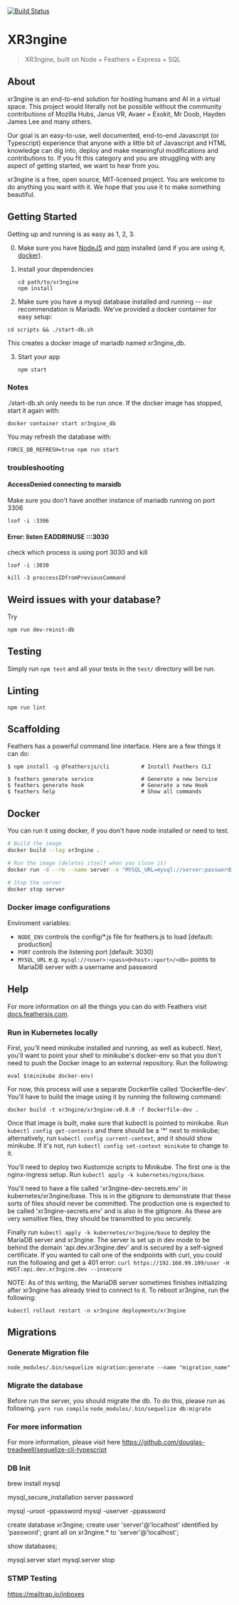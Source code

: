 [![Build Status](https://travis-ci.org/xr3ngine/xr3ngine.svg?branch=master)](https://travis-ci.org/xr3ngine/xr3ngine)
# XR3ngine

> XR3ngine, built on Node + Feathers + Express + SQL

## About

xr3ngine is an end-to-end solution for hosting humans and AI in a virtual space. This project would literally not be possible without the community contributions of Mozilla Hubs, Janus VR, Avaer + Exokit, Mr Doob, Hayden James Lee and many others.

Our goal is an easy-to-use, well documented, end-to-end Javascript (or Typescript) experience that anyone with a little bit of Javascript and HTML knowledge can dig into, deploy and make meaningful modifications and contributions to. If you fit this category and you are struggling with any aspect of getting started, we want to hear from you.

xr3ngine is a free, open source, MIT-licensed project. You are welcome to do anything you want with it. We hope that you use it to make something beautiful.

## Getting Started

Getting up and running is as easy as 1, 2, 3.

0. Make sure you have [NodeJS](https://nodejs.org/) and [npm](https://www.npmjs.com/) installed (and if you are using it, [docker](https://docs.docker.com/)).
1. Install your dependencies

    ```
    cd path/to/xr3ngine
    npm install
    ```
2. Make sure you have a mysql database installed and running -- our recommendation is Mariadb. We've provided a docker container for easy setup:
```
cd scripts && ./start-db.sh
```

This creates a docker image of mariadb named xr3ngine_db.

3. Start your app

    ```
    npm start
    ```

### Notes

./start-db.sh only needs to be run once. If the docker image has stopped, start it again with:

    docker container start xr3ngine_db
    

You may refresh the database with:

    FORCE_DB_REFRESH=true npm run start

### troubleshooting

#### AccessDenied connecting to maraidb

Make sure you don't have another instance of mariadb running on port 3306

    lsof -i :3306

#### Error: listen EADDRINUSE :::3030

check which process is using port 3030 and kill

    lsof -i :3030
	
	kill -3 proccessIDfromPreviousCommand

## Weird issues with your database?
Try
```
npm run dev-reinit-db
```


## Testing

Simply run `npm test` and all your tests in the `test/` directory will be run.

## Linting

`npm run lint`

## Scaffolding

Feathers has a powerful command line interface. Here are a few things it can do:

```
$ npm install -g @feathersjs/cli          # Install Feathers CLI

$ feathers generate service               # Generate a new Service
$ feathers generate hook                  # Generate a new Hook
$ feathers help                           # Show all commands
```

## Docker

You can run it using docker, if you don't have node installed or need to test.
``` bash
# Build the image
docker build --tag xr3ngine .

# Run the image (deletes itself when you close it)
docker run -d --rm --name server -e "MYSQL_URL=mysql://server:password@db:3306/xr3ngine" -p "3030:3030"  xr3ngine

# Stop the server
docker stop server
```

### Docker image configurations

Enviroment variables:
- `NODE_ENV` controls the config/*.js file for feathers.js to load [default: production]
- `PORT` controls the listening port [default: 3030]
- `MYSQL_URL` e.g. `mysql://<user>:<pass>@<host>:<port>/<db>` points to MariaDB server with a username and password

## Help

For more information on all the things you can do with Feathers visit [docs.feathersjs.com](http://docs.feathersjs.com).


### Run in Kubernetes locally

First, you'll need minikube installed and running, as well as kubectl. Next, you'll want to point your shell to minikube's docker-env
so that you don't need to push the Docker image to an external repository. Run the following:

```eval $(minikube docker-env)```

For now, this process will use a separate Dockerfile called 'Dockerfile-dev'. You'll have to build the image using
it by running the following command:

```docker build -t xr3ngine/xr3ngine:v0.0.0 -f Dockerfile-dev .```

Once that image is built, make sure that kubectl is pointed to minikube.
Run ```kubectl config get-contexts``` and there should be a '*' next to minikube; alternatively, run 
```kubectl config current-context```, and it should show minikube.
If it's not, run ```kubectl config set-context minikube``` to change to it.

You'll need to deploy two Kustomize scripts to Minikube.
The first one is the nginx-ingress setup.
Run ```kubectl apply -k kubernetes/nginx/base```.

You'll need to have a file called 'xr3ngine-dev-secrets.env' in kubernetes/xr3ngine/base.
This is in the gitignore to demonstrate that these sorts of files should never be committed.
The production one is expected to be called 'xr3ngine-secrets.env' and is also in the gitignore.
As these are very sensitive files, they should be transmitted to you securely.

Finally run ```kubectl apply -k kubernetes/xr3ngine/base``` to deploy the MariaDB server and xr3ngine.
The server is set up in dev mode to be behind the domain 'api.dev.xr3ngine.dev' and is secured by a self-signed certificate.
If you wanted to call one of the endpoints with curl, you could run the following and get a 401 error: 
```curl https://192.168.99.109/user -H HOST:api.dev.xr3ngine.dev --insecure```

NOTE: As of this writing, the MariaDB server sometimes finishes initializing after xr3ngine has already tried to
connect to it. To reboot xr3ngine, run the following:

```kubectl rollout restart -n xr3ngine deployments/xr3ngine```

## Migrations

### Generate Migration file

```node_modules/.bin/sequelize migration:generate --name "migration_name"```

### Migrate the database

Before run the server, you should migrate the db.
To do this, please run as following.
```yarn run compile```
```node_modules/.bin/sequelize db:migrate```

### For more information

For more information, please visit here
https://github.com/douglas-treadwell/sequelize-cli-typescript


### DB Init

brew install mysql

mysql_secure_installation
server
password
 
mysql -uroot -ppassword
mysql -userver -ppassword

create database xr3ngine;
create user 'server'@'localhost' identified by 'password';
grant all on xr3ngine.* to 'server'@'localhost';

show databases;

mysql.server start
mysql.server stop


### STMP Testing

https://mailtrap.io/inboxes
